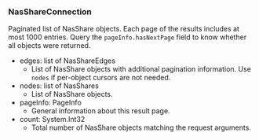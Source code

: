 ### NasShareConnection
Paginated list of NasShare objects. Each page of the results includes at most 1000 entries. Query the `pageInfo.hasNextPage` field to know whether all objects were returned.

- edges: list of NasShareEdges
  - List of NasShare objects with additional pagination information. Use `nodes` if per-object cursors are not needed.
- nodes: list of NasShares
  - List of NasShare objects.
- pageInfo: PageInfo
  - General information about this result page.
- count: System.Int32
  - Total number of NasShare objects matching the request arguments.
